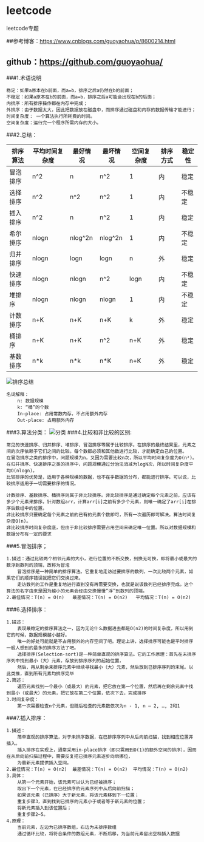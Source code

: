 # leetcode
leetcode专题

##参考博客：https://www.cnblogs.com/guoyaohua/p/8600214.html
## github：https://github.com/guoyaohua/

###1.术语说明
    
    稳定：如果a原本在b前面，而a=b，排序之后a仍然在b的前面；
    不稳定：如果a原本在b的前面，而a=b，排序之后a可能会出现在b的后面；
    内排序：所有排序操作都在内存中完成；
    外排序：由于数据太大，因此把数据放在磁盘中，而排序通过磁盘和内存的数据传输才能进行；
    时间复杂度： 一个算法执行所耗费的时间。
    空间复杂度：运行完一个程序所需内存的大小。

###2.总结：
    
   |排序算法|平均时间复杂度|最好情况|最坏情况|空间复杂度|排序方式|稳定性
   ----|----|----|----|----|----|----|
   |冒泡排序|n^2|n|n^2|1|内|稳定
   |选择排序|n^2|n^2|n^2|1|内|不稳定
   |插入排序|n^2|n|n^2|1|内|稳定
   |希尔排序|nlogn|nlog^2n|nlog^2n|1|内|不稳定
   |归并排序|nlogn|logn|logn|n|外|稳定
   |快速排序|nlogn|nlogn|n^2|logn|内|不稳定
   |堆排序|nlogn|nlogn|nlogn|1|内|不稳定
   |计数排序|n+K|n+K|n+K|k|外|稳定
   |桶排序|n+K|n+K|n^2|n+K|外|稳定
   |基数排序|n*k|n*k|n*K|n+K|外|稳定

   ![排序总结](https://images2017.cnblogs.com/blog/849589/201710/849589-20171015233043168-1867817869.png) 
   
    名词解释：
        n: 数据规模
        k: “桶”的个数
        In-place: 占用常数内存，不占用额外内存
        Out-place: 占用额外内存

###3.算法分类：
   ![分类](https://images2017.cnblogs.com/blog/849589/201710/849589-20171015233220637-1055088118.png) 
###4.比较和非比较的区别:
    
    常见的快速排序、归并排序、堆排序、冒泡排序等属于比较排序。在排序的最终结果里，元素之间的次序依赖于它们之间的比较。每个数都必须和其他数进行比较，才能确定自己的位置。
    在冒泡排序之类的排序中，问题规模为n，又因为需要比较n次，所以平均时间复杂度为O(n²)。在归并排序、快速排序之类的排序中，问题规模通过分治法消减为logN次，所以时间复杂度平均O(nlogn)。
    比较排序的优势是，适用于各种规模的数据，也不在乎数据的分布，都能进行排序。可以说，比较排序适用于一切需要排序的情况。
    
    计数排序、基数排序、桶排序则属于非比较排序。非比较排序是通过确定每个元素之前，应该有多少个元素来排序。针对数组arr，计算arr[i]之前有多少个元素，则唯一确定了arr[i]在排序后数组中的位置。
    非比较排序只要确定每个元素之前的已有的元素个数即可，所有一次遍历即可解决。算法时间复杂度O(n)。
    非比较排序时间复杂度底，但由于非比较排序需要占用空间来确定唯一位置。所以对数据规模和数据分布有一定的要求
    
###5.冒泡排序；
    
    1.描述：通过比较两个相邻元素的大小，进行位置的不断交换，到换无可换，即将最小或最大的数浮到数列的顶端，故称为冒泡
        冒泡排序是一种简单的排序算法。它重复地走访过要排序的数列，一次比较两个元素，如果它们的顺序错误就把它们交换过来。
        走访数列的工作是重复地进行直到没有再需要交换，也就是说该数列已经排序完成。这个算法的名字由来是因为越小的元素会经由交换慢慢“浮”到数列的顶端。
    2.最佳情况：T(n) = O(n)   最差情况：T(n) = O(n2)   平均情况：T(n) = O(n2)
      
###6.选择排序：
    
    1.描述：
        表现最稳定的排序算法之一，因为无论什么数据进去都是O(n2)的时间复杂度，所以用到它的时候，数据规模越小越好。
        唯一的好处可能就是不占用额外的内存空间了吧。理论上讲，选择排序可能也是平时排序一般人想到的最多的排序方法了吧。
        选择排序(Selection-sort)是一种简单直观的排序算法。它的工作原理：首先在未排序序列中找到最小（大）元素，存放到排序序列的起始位置，
        然后，再从剩余未排序元素中继续寻找最小（大）元素，然后放到已排序序列的末尾。以此类推，直到所有元素均排序完毕
    2.简述：
        遍历元素找到一个最小（或最大）的元素，把它放在第一个位置，然后再在剩余元素中找到最小（或最大）的元素，把它放在第二个位置，依次下去，完成排序
    3.时间复杂度：
        第一次需要检查n个元素，但随后检查的元素数依次为n - 1, n – 2, …, 2和1

###7.插入排序：
    
    1.描述：
        简单直观的排序算法，对于未排序数据，在已排序序列中从后向前扫描，找到相应位置并插入。
        插入排序在实现上，通常采用in-place排序（即只需用到O(1)的额外空间的排序），因而在从后向前扫描过程中，需要反复把已排序元素逐步向后挪位，
        为最新元素提供插入空间。
    2.最佳情况：T(n) = O(n2)  最差情况：T(n) = O(n2)  平均情况：T(n) = O(n2)
    3.具体：
        从第一个元素开始，该元素可以认为已经被排序；
        取出下一个元素，在已经排序的元素序列中从后向前扫描；
        如果该元素（已排序）大于新元素，将该元素移到下一位置；
        重复步骤3，直到找到已排序的元素小于或者等于新元素的位置；
        将新元素插入到该位置后；
        重复步骤2~5。        
    4.原理：
        当前元素，左边为已排序数组，右边为未排序数组
        通过循环比较，将符合条件的数组元素，不断后移，为当前元素留出空档插入数据  
